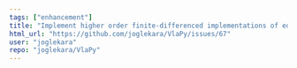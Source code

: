 ```yaml
---
tags: ["enhancement"]
title: "Implement higher order finite-differenced implementations of edfdv"
html_url: "https://github.com/joglekara/VlaPy/issues/67"
user: "joglekara"
repo: "joglekara/VlaPy"
---
```


